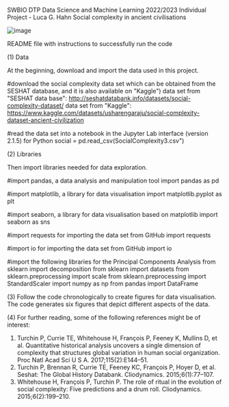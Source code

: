SWBIO DTP Data Science and Machine Learning 2022/2023
Individual Project - Luca G. Hahn
Social complexity in ancient civilisations

![image](https://user-images.githubusercontent.com/110464445/210548477-6e2e429a-2acd-4f11-a1cf-780f2a07ab67.png)

README file with instructions to successfully run the code 

(1) Data

At the beginning, download and import the data used in this project. 

#download the social complexity data set which can be obtained from the SESHAT database, and it is also available on "Kaggle")
data set from "SESHAT data base": http://seshatdatabank.info/datasets/social-complexity-dataset/
data set from "Kaggle": https://www.kaggle.com/datasets/usharengaraju/social-complexity-dataset-ancient-civilization 

#read the data set into a notebook in the Jupyter Lab interface (version 2.1.5) for Python 
social = pd.read_csv(SocialComplexity3.csv")

(2) Libraries

Then import libraries needed for data exploration. 

#import pandas, a data analysis and manipulation tool
import pandas as pd

#import matplotlib, a library for data visualisation
import matplotlib.pyplot as plt

#import seaborn, a library for data visualisation based on matplotlib
import seaborn as sns

#import requests for importing the data set from GitHub 
import requests

#import io for importing the data set from GitHub
import io

#import the following libraries for the Principal Components Analysis 
from sklearn import decomposition
from sklearn import datasets
from sklearn.preprocessing import scale
from sklearn.preprocessing import StandardScaler
import numpy as np
from pandas import DataFrame

(3) Follow the code chronologically to create figures for data visualisation. The code generates six figures that depict different aspects of the data. 

(4) For further reading, some of the following references might be of interest: 

1. Turchin P, Currie TE, Whitehouse H, François P, Feeney K, Mullins D, et al. Quantitative historical analysis uncovers a single dimension of complexity that structures global variation in human social organization. Proc Natl Acad Sci U S A. 2017;115(2):E144–51. 
2. 	Turchin P, Brennan R, Currie TE, Feeney KC, François P, Hoyer D, et al. Seshat: The Global History Databank. Cliodynamics. 2015;6(1):77–107. 
3. 	Whitehouse H, François P, Turchin P. The role of ritual in the evolution of social complexity: Five predictions and a drum roll. Cliodynamics. 2015;6(2):199–210. 







